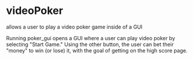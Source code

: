 # videoPoker
allows a user to play a video poker game inside of a GUI


Running poker_gui opens a GUI where a user can play video poker by selecting "Start Game." Using the other button, the user can bet their "money" to win (or lose) it, with the goal of getting on the high score page.
